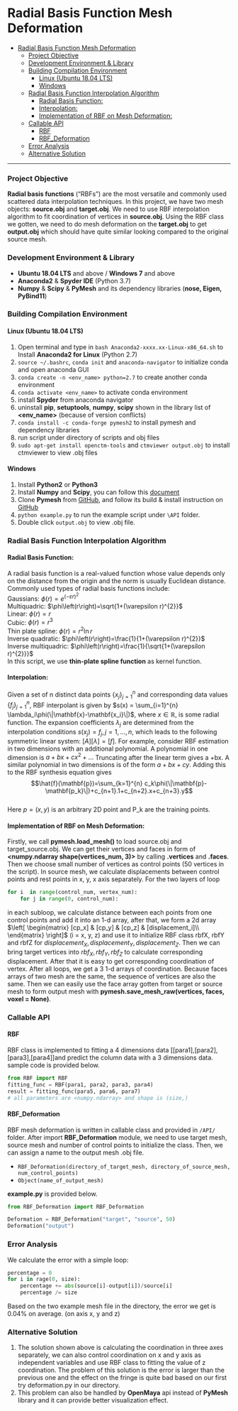 # Radial Basis Function Mesh Deformation

- [Radial Basis Function Mesh Deformation](#radial-basis-function-mesh-deformation)
    - [Project Objective](#project-objective)
    - [Development Environment & Library](#development-environment--library)
    - [Building Compilation Environment](#building-compilation-environment)
      - [Linux (Ubuntu 18.04 LTS)](#linux-ubuntu-1804-lts)
      - [Windows](#windows)
    - [Radial Basis Function Interpolation Algorithm](#radial-basis-function-interpolation-algorithm)
      - [Radial Basis Function:](#radial-basis-function)
      - [Interpolation:](#interpolation)
      - [Implementation of RBF on Mesh Deformation:](#implementation-of-rbf-on-mesh-deformation)
    - [Callable API](#callable-api)
      - [RBF](#rbf)
      - [RBF_Deformation](#rbfdeformation)
    - [Error Analysis](#error-analysis)
    - [Alternative Solution](#alternative-solution)

---
### Project Objective
**Radial basis functions** (“RBFs”) are the most versatile and commonly used scattered data interpolation techniques. In this project, we have two mesh objects: **source.obj** and **target.obj**. We need to use RBF interpolation algorithm to fit coordination of vertices in **source.obj**. Using the RBF class we gotten, we need to do mesh deformation on the **target.obj** to get **output.obj** which should have quite similar looking compared to the original source mesh.

### Development Environment & Library
* **Ubuntu 18.04 LTS** and above / **Windows 7** and above
* **Anaconda2** & **Spyder IDE** (Python 3.7)
* **Numpy** & **Scipy** & **PyMesh** and its dependency libraries (**nose, Eigen, PyBind11**)

### Building Compilation Environment
#### Linux (Ubuntu 18.04 LTS)
1. Open terminal and type in `bash Anaconda2-xxxx.xx-Linux-x86_64.sh` to Install **Anaconda2 for Linux** (Python 2.7)
2. `source ~/.bashrc`, `conda init` and `anaconda-navigator` to initialize conda and open anaconda GUI
3. `conda create -n <env_name> python=2.7` to create another conda environment
4. `conda activate <env_name>` to activate conda environment
5. install **Spyder** from anaconda navigator
6. uninstall **pip**, **setuptools**, **numpy**, **scipy** shown in the library list of **<env_name>** (because of version conflicts)
7. `conda install -c conda-forge pymesh2` to install pymesh and dependency libraries
8. run script under directory of scripts and obj files
9. `sudo apt-get install openctm-tools` and `ctmviewer output.obj` to install ctmviewer to view .obj files

#### Windows
1. Install **Python2** or **Python3**
2. Install **Numpy** and **Scipy**, you can follow this [document](https://mukai-lab.org/library/mayanumpy/)
3. Clone **Pymesh** from [GitHub](https://github.com/PyMesh/PyMesh.git), and follow its build & install instruction on [GitHub](https://github.com/PyMesh/PyMesh#build)
4. `python example.py` to run the example script under `\API` folder.
5. Double click `output.obj` to view .obj file.

### Radial Basis Function Interpolation Algorithm
#### Radial Basis Function:
A radial basis function is a real-valued function whose value depends only on the distance from the origin and the norm is usually Euclidean distance.
Commonly used types of radial basis functions include:  
Gaussians: $\phi\left(r\right)=e^{(-\varepsilon r)^{2}}$  
Multiquadric: $\phi\left(r\right)=\sqrt{1+(\varepsilon r)^{2}}$  
Linear: $\phi\left(r\right)=r$  
Cubic: $\phi\left(r\right)=r^{3}$  
Thin plate spline: $\phi\left(r\right)=r^{2}\ln{r}$  
Inverse quadratic: $\phi\left(r\right)=\frac{1}{1+(\varepsilon r)^{2}}$  
Inverse multiquadric: $\phi\left(r\right)=\frac{1}{\sqrt{1+(\varepsilon r)^{2}}}$  
In this script, we use **thin-plate spline function** as kernel function.

#### Interpolation:
Given a set of n distinct data points $\{x_j\}_{j=1}^{n}$ and corresponding data values $\{f_j\}_
{j=1}^{n}$, RBF interpolant is given by $s(x) = \sum_{i=1}^{n} \lambda_i\phi(\|\mathbf{x}-\mathbf{x_i}\|)$, where $x\in\mathbb{R}$, is some radial function. The expansion coefficients $λ_j$ are determined from the interpolation conditions $s(x_j )=f_j, j=1,\dots ,n$, which leads to the following symmetric linear system:
$[A][λ]=[f]$.
For example, consider RBF estimation in two dimensions with an additional polynomial. A polynomial in one dimension is $a+bx+cx^2+\dots$ Truncating after the linear term gives a +bx. A similar polynomial in two dimensions is of the form $a + bx + cy$. Adding this to the RBF synthesis equation gives  
$$\hat{f}(\mathbf{p})=\sum_{k=1}^{n} c_k\phi(\|\mathbf{p}-\mathbf{p_k}\|)+c_{n+1}.1+c_{n+2}.x+c_{n+3}.y$$  
Here $p = (x, y)$ is an arbitrary 2D point and P_k are the training points.

#### Implementation of RBF on Mesh Deformation:
Firstly, we call **pymesh.load_mesh()** to load source.obj and target_source.obj. We can get their vertices and faces in form of **<numpy.ndarray shape(vertices_num, 3)>** by calling **.vertices** and **.faces**. Then we choose small number of vertices as control points (50 vertices in the script). In source mesh, we calculate displacements between control points and rest points in x, y, x axis separately. For the two layers of loop 
```python
for i  in range(control_num, vertex_num): 
    for j in range(0, control_num):
```
in each subloop, we calculate distance between each points from one control points and add it into an 1-d array, after that, we form a 2d array 
$\left[
\begin{matrix}
[cp_x] & [cp_y] & [cp_z] & [displacement_i]\\
\end{matrix}
\right]$ (i = x, y, z) 
and use it to initialize RBF class rbfX, rbfY and rbfZ for $displacement_X, displacement_Y, displacement_Z$. Then we can bring target vertices into $rbf_X, rbf_Y, rbf_Z$ to calculate corresponding displacement. After that it is easy to get corresponding coordination of vertex. After all loops, we get a 3 1-d arrays of coordination.
Because faces arrays of two mesh are the same, the sequence of vertices are also the same. Then we can easily use the face array gotten from target or source mesh to form output mesh with **pymesh.save_mesh_raw(vertices, faces, voxel = None)**.

### Callable API
#### RBF
RBF class is implemented to fitting a 4 dimensions data [[para1],[para2],[para3],[para4]]and predict the column data with a 3 dimensions data.
sample code is provided below.
```python
from RBF import RBF
fitting_func = RBF(para1, para2, para3, para4)
result = fitting_func(para5, para6, para7)
# all parameters are <numpy.ndarray> and shape is (size,)
````
#### RBF_Deformation
RBF mesh deformation is written in callable class and provided in `/API/` folder. After import **RBF_Deformation** module, we need to use target mesh, source mesh and number of control points to initialize the class. Then, we can assign a name to the output mesh .obj file.
* `RBF_Deformation(directory_of_target_mesh, directory_of_source_mesh, num_control_points)`
* `Object(name_of_output_mesh)`

**example.py** is provided below.

```python
from RBF_Deformation import RBF_Deformation

Deformation = RBF_Deformation("target", "source", 50)
Deformation("output")
```

### Error Analysis
We calculate the error with a simple loop:
```python
percentage = 0
for i in rage(0, size):
	percentage += abs(source[i]-output[i])/source[i]
	percentage /= size
```
Based on the two example mesh file in the directory, the error we get is 0.04% on average. (on axis x, y and z)

### Alternative Solution
1. The solution shown above is calculating the coordination in three axes separately, we can also control coordination on x and y axis as independent variables and use RBF class to fitting the value of z coordination.
The problem of this solution is the error is larger than the previous one and the effect on the fringe is quite bad based on our first try deformation.py in our directory.
2. This problem can also be handled by **OpenMaya** api instead of **PyMesh** library and it can provide better visualization effect.
